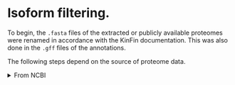 # Isoform filtering.

To begin, the `.fasta` files of the extracted or publicly available proteomes were renamed in accordance with the KinFin documentation. This was also done in the `.gff` files of the annotations.

The following steps depend on the source of proteome data.

<details>
  <summary>From NCBI</summary>
  
  'Sanitise' proteins using `filter_fastas_before_clustering.py` (KinFin v1.0)
  E.g.
  ```
  ./filter_fastas_before_clustering.py \
  -f saccoglossus.saccoglossus_kowalevskii.faa > saccoglossus.saccoglossus_kowalevskii.filtered.faa
  ```
  
  Filter isoforms using `filter_isoforms_based_on_gff3.py.gff`
  
  ```
  ./filter_isoforms_based_on_gff3.py \
  -f saccoglossus.saccoglossus_kowalevskii.filtered.faa \
  -g gffs/saccoglossus.saccoglossus_kowalevskii.gff \
  -t NCBI
  ```
  
  ```
  grep -A1 -wFf saccoglossus.longest_isoforms.txt \
  saccoglossus.saccoglossus_kowalevskii.filtered.faa \
  > longest_isoforms/saccoglossus.saccoglossus_kowalevskii.filtered.longest.fa
  ```

</details>
